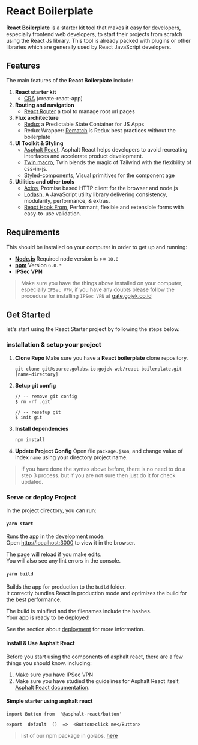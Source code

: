 # React Boilerplate
**React Boilerplate** is a starter kit tool that makes it easy for developers, especially frontend web developers, to start their projects from scratch using the React Js library. This tool is already packed with plugins or other libraries which are generally used by React JavaScript developers.

## Features
The main features of the **React Boilerplate** include:

1. **React starter kit**
	 - [CRA](https://create-react-app.dev/ "https://create-react-app.dev/") (create-react-app)
2. **Routing and navigation**
	-   [React Router](https://github.com/ReactTraining/react-router)  a tool to manage root url pages
3. **Flux architecture**
	-   [Redux](https://redux.js.org/docs/introduction/) a Predictable State Container for JS Apps
	-   Redux Wrapper:  [Rematch](https://github.com/rematch/rematch) is Redux best practices without the boilerplate
4. **UI Toolkit & Styling** 
	- [Asphalt React](https://asphalt.pages.golabs.io/asphalt-react/ "https://asphalt.pages.golabs.io/asphalt-react/"), Asphalt React helps developers to avoid recreating interfaces and accelerate product development.
	- [Twin.macro](https://github.com/ben-rogerson/twin.macro "https://github.com/ben-rogerson/twin.macro"), Twin blends the magic of Tailwind with the flexibility of css-in-js.
	- [Styled-components](https://styled-components.com/ "https://styled-components.com/"), Visual primitives for the component age
5. **Utilities and other tools**
	- [Axios](https://www.npmjs.com/package/axios "https://www.npmjs.com/package/axios"), Promise based HTTP client for the browser and node.js
	- [Lodash](https://lodash.com/ "https://lodash.com/"), A JavaScript utility library delivering consistency, modularity, performance, & extras.
	- [React Hook From](https://react-hook-form.com/ "https://react-hook-form.com/"), Performant, flexible and extensible forms with easy-to-use validation.

## Requirements

This should be installed on your computer in order to get up and running:

- **[Node.js](https://nodejs.org/en/)** Required node version is >= `10.0`
- **[npm](https://www.npmjs.com/)** Version `6.0.*`
- **IPSec VPN**

> Make sure you have the things above installed on your computer, especially `IPSec VPN`, if you have any doubts please follow the procedure for installing `IPSec VPN` at [gate.gojek.co.id](https://gate.gojek.co.id/)

## Get Started
let's start using the React Starter project by following the steps below.

### installation & setup your project

1. **Clone Repo** Make sure you have a **React boilerplate** clone repository.
	```
	git clone git@source.golabs.io:gojek-web/react-boilerplate.git [name-directory]
	```
2. **Setup git config**
	```
	// -- remove git config
	$ rm -rf .git

	// -- resetup git
	$ init git
	```
3. **Install dependencies**
	```
	npm install
	```
4. **Update Project Config**
	Open file `package.json`, and change value of index `name` using your directory project name.
	
> If you have done the syntax above before, there is no need to do a step 3 process. but if you are not sure then just do it for check updated.

### Serve or deploy Project

In the project directory, you can run:

#### `yarn start`

Runs the app in the development mode.  
Open [http://localhost:3000](http://localhost:3000) to view it in the browser.

The page will reload if you make edits.  
You will also see any lint errors in the console.

#### `yarn build`

Builds the app for production to the `build` folder.  
It correctly bundles React in production mode and optimizes the build for the best performance.

The build is minified and the filenames include the hashes.  
Your app is ready to be deployed!

See the section about [deployment](https://facebook.github.io/create-react-app/docs/deployment) for more information.

#### Install & Use Asphalt React

Before you start using the components of asphalt react, there are a few things you should know. including:

1. Make sure you have IPSec VPN
2. Make sure you have studied the guidelines for Asphalt React itself, [Asphalt React documentation](https://asphalt.pages.golabs.io/asphalt-react/).

#### Simple starter using asphalt react
```
import Button from  '@asphalt-react/button'

export  default  ()  =>  <Button>click me</Button>
```

> list of our npm package in golabs. [here](https://npm.golabs.io/) 
